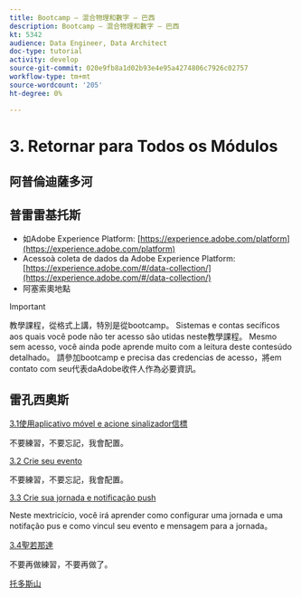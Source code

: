```yaml
---
title: Bootcamp — 混合物理和數字 — 巴西
description: Bootcamp — 混合物理和數字 — 巴西
kt: 5342
audience: Data Engineer, Data Architect
doc-type: tutorial
activity: develop
source-git-commit: 020e9fb8a1d02b93e4e95a4274806c7926c02757
workflow-type: tm+mt
source-wordcount: '205'
ht-degree: 0%

---
```


# 3. Retornar para Todos os Módulos

## 阿普倫迪薩多河

## 普雷雷基托斯

- 如Adobe Experience Platform:  [https://experience.adobe.com/platform](https://experience.adobe.com/platform)
- Acessoà coleta de dados da Adobe Experience Platform: [https://experience.adobe.com/#/data-collection/](https://experience.adobe.com/#/data-collection/)
- 阿塞索奧地點

>[!IMPORTANT]
>
>教學課程，從格式上講，特別是從bootcamp。 Sistemas e contas secíficos aos quais você pode não ter acesso são utidas neste教學課程。 Mesmo sem acesso, você ainda pode aprende muito com a leitura deste contesúdo detalhado。 請參加bootcamp e precisa das credencias de acesso，將em contato com seu代表daAdobe收件人作為必要資訊。

## 雷孔西奧斯

[3.1使用aplicativo móvel e acione sinalizador信標](./ex1.md)

不要練習，不要忘記，我會配置。

[3.2 Crie seu evento](./ex2.md)

不要練習，不要忘記，我會配置。

[3.3 Crie sua jornada e notificação push](./ex3.md)

Neste mextricício, você irá aprender como configurar uma jornada e uma notifação pus e como vincul seu evento e mensagem para a jornada。

[3.4聖若那達](./ex4.md)

不要再做練習，不要再做了。

[托多斯山](../../overview.md)
